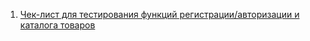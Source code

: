 1. [Чек-лист для тестирования функций регистрации/авторизации и каталога товаров](https://docs.google.com/spreadsheets/d/1IJ7h7LfQWfK-2uNwDUnouZAbqrA1W7ywxlXiBOlEQnU/edit?gid=0#gid=0 "ссылка на чеклист")
